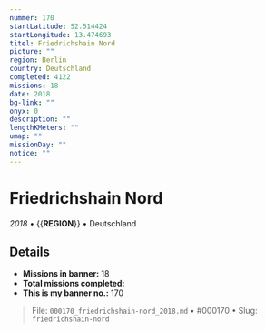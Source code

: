 ```yaml
---
nummer: 170
startLatitude: 52.514424
startLongitude: 13.474693
titel: Friedrichshain Nord
picture: ""
region: Berlin
country: Deutschland
completed: 4122
missions: 18
date: 2018
bg-link: ""
onyx: 0
description: ""
lengthKMeters: ""
umap: ""
missionDay: ""
notice: ""
---
```

# Friedrichshain Nord

*2018* • {{__REGION__}} • Deutschland





## Details

- **Missions in banner:** 18
- **Total missions completed:** 
- **This is my banner no.:** 170






> File: `000170_friedrichshain-nord_2018.md` • #000170 • Slug: `friedrichshain-nord`
